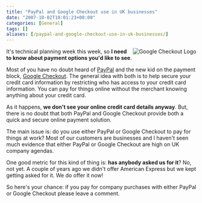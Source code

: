 ```yaml
---
title: "PayPal and Google Checkout use in UK businesses"
date: "2007-10-02T10:01:23+00:00"
categories: [General]
tags: []
aliases: [/paypal-and-google-checkout-use-in-uk-businesses/]
---
```


<img src="/images/uploads/2007/10/google_checkout.gif" alt="Google Checkout Logo" style="border-left: 4px solid white" align="right" />

It's technical planning week this week, so <strong>I need to know about payment options you'd like to see</strong>.

Most of you have no doubt heard of <a href="http://www.paypal.com/">PayPal</a> and the new kid on the payment block, <a href="http://en.wikipedia.org/wiki/Google_Checkout">Google Checkout</a>. The general idea with both is to help secure your credit card information by restricting who has access to your credit card information. You can pay for things online without the merchant knowing anything about your credit card.

As it happens, <strong>we don't see your online credit card details anyway</strong>. But, there is no doubt that both PayPal and Google Checkout provide both a quick and secure online payment solution.

The main issue is: do you use either PayPal or Google Checkout to pay for things at work? Most of our customers are businesses and I haven't seen much evidence that either PayPal or Google Checkout are high on UK company agendas.

One good metric for this kind of thing is: <strong>has anybody asked us for it</strong>? No, not yet. A couple of years ago we didn't offer American Express but we kept getting asked for it. We do offer it now!

So here's your chance: if you pay for company purchases with either PayPal or Google Checkout please leave a comment.
